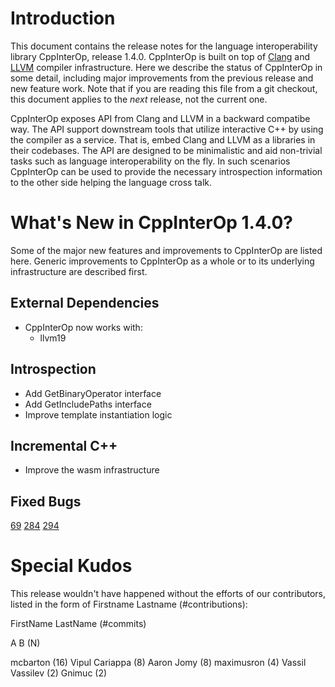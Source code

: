 Introduction
============

This document contains the release notes for the language interoperability
library CppInterOp, release 1.4.0. CppInterOp is built on top of
[Clang](http://clang.llvm.org) and [LLVM](http://llvm.org>) compiler
infrastructure. Here we describe the status of CppInterOp in some detail,
including major improvements from the previous release and new feature work.
Note that if you are reading this file from a git checkout, this document
applies to the *next* release, not the current one.

CppInterOp exposes API from Clang and LLVM in a backward compatibe way. The API
support downstream tools that utilize interactive C++ by using the compiler as
a service. That is, embed Clang and LLVM as a libraries in their codebases. The
API are designed to be minimalistic and aid non-trivial tasks such as language
interoperability on the fly. In such scenarios CppInterOp can be used to provide
the necessary introspection information to the other side helping the language
cross talk.


What's New in CppInterOp 1.4.0?
=============================

Some of the major new features and improvements to CppInterOp are listed here.
Generic improvements to CppInterOp as a whole or to its underlying
infrastructure are described first.

External Dependencies
---------------------

* CppInterOp now works with:
  * llvm19


Introspection
-------------

* Add GetBinaryOperator interface
* Add GetIncludePaths interface
* Improve template instantiation logic


Incremental C++
---------------

* Improve the wasm infrastructure




Fixed Bugs
----------

[69](https://github.com/compiler-research/CppInterOp/issues/69)
[284](https://github.com/compiler-research/CppInterOp/issues/284)
[294](https://github.com/compiler-research/CppInterOp/issues/294)

Special Kudos
=============

This release wouldn't have happened without the efforts of our contributors,
listed in the form of Firstname Lastname (#contributions):

FirstName LastName (#commits)

A B (N)

mcbarton (16)
Vipul Cariappa (8)
Aaron Jomy (8)
maximusron (4)
Vassil Vassilev (2)
Gnimuc (2)
